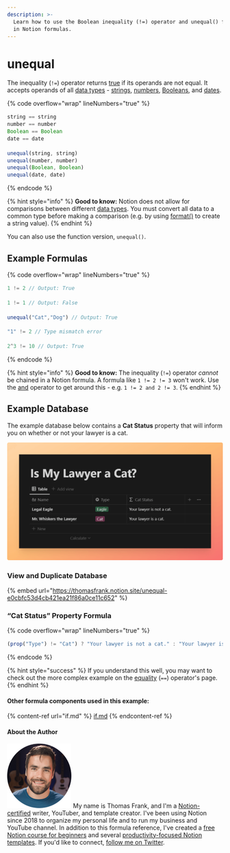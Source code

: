```yaml
---
description: >-
  Learn how to use the Boolean inequality (!=) operator and unequal() function
  in Notion formulas.
---
```


# unequal

The inequality (`!=`) operator returns [true](../constants/true.md) if its operands are not equal. It accepts operands of all [data types](../../formula-basics/data-types/) - [strings](../../formula-basics/data-types/string.md), [numbers](../../formula-basics/data-types/number.md), [Booleans](../../formula-basics/data-types/boolean-checkbox.md), and [dates](../../formula-basics/data-types/date-data-type.md).

{% code overflow="wrap" lineNumbers="true" %}
```jsx
string == string
number == number
Boolean == Boolean
date == date

unequal(string, string)
unequal(number, number)
unequal(Boolean, Boolean)
unequal(date, date)
```
{% endcode %}

{% hint style="info" %}
**Good to know:** Notion does not allow for comparisons between different [data types](../../formula-basics/data-types/). You must convert all data to a common type before making a comparison (e.g. by using [format()](../functions/format.md) to create a string value).
{% endhint %}

You can also use the function version, `unequal()`.

## Example Formulas

{% code overflow="wrap" lineNumbers="true" %}
```jsx
1 != 2 // Output: True

1 != 1 // Output: False

unequal("Cat","Dog") // Output: True

"1" != 2 // Type mismatch error

2^3 != 10 // Output: True
```
{% endcode %}

{% hint style="info" %}
**Good to know:** The inequality (`!=`) operator _cannot_ be chained in a Notion formula. A formula like `1 != 2 != 3` won't work. Use the [and](and.md) operator to get around this - e.g. `1 != 2 and 2 != 3`.
{% endhint %}

## Example Database

The example database below contains a **Cat Status** property that will inform you on whether or not your lawyer is a cat.

![](<../../.gitbook/assets/Unequal Test Database Notion.png>)

### View and Duplicate Database

{% embed url="https://thomasfrank.notion.site/unequal-e0cbfc53d4cb421ea21f86a0ce11c652" %}

### “Cat Status” Property Formula

{% code overflow="wrap" lineNumbers="true" %}
```jsx
(prop("Type") != "Cat") ? "Your lawyer is not a cat." : "Your lawyer is a cat."
```
{% endcode %}

{% hint style="success" %}
If you understand this well, you may want to check out the more complex example on the [equality](equal.md) (`==`) operator's page.
{% endhint %}

#### Other formula components used in this example:

{% content-ref url="if.md" %}
[if.md](if.md)
{% endcontent-ref %}

#### About the Author

<img src="../../.gitbook/assets/Notion Fundamentals with Thomas Frank - Avatar 2021 compressed (1).png" alt="" data-size="line"> My name is Thomas Frank, and I'm a [Notion-certified](https://www.credly.com/badges/95fae13a-17bf-4b4a-a3d2-d58c8a3e6a2a/public\_url) writer, YouTuber, and template creator. I've been using Notion since 2018 to organize my personal life and to run my business and YouTube channel. In addition to this formula reference, I've created a [free Notion course for beginners](https://thomasjfrank.com/fundamentals/) and several [productivity-focused Notion templates](https://thomasjfrank.com/templates/). If you'd like to connect, [follow me on Twitter](https://twitter.com/TomFrankly).
